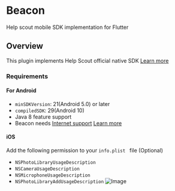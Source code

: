 # Beacon

Help scout mobile SDK implementation for Flutter

## Overview

This plugin implements Help Scout official native SDK [Learn more](https://developer.helpscout.com/beacon-2/)


### Requirements
#### For Android
- `minSDKVersion`: 21(Android 5.0) or later
- `compiledSDK`: 29(Android 10)
- Java 8 feature support
- Beacon needs [Internet support](https://developer.android.com/training/basics/network-ops/connecting)
[Learn more ](https://developer.helpscout.com/beacon-2/android/)

#### iOS
Add the following permission to your `info.plist ` file (Optional)
- `NSPhotoLibraryUsageDescription`
- `NSCameraUsageDescription`
- `NSMicrophoneUsageDescription`
- `NSPhotoLibraryAddUsageDescription`
![Image](https://github.com/helpscout/HSAttachmentPicker/raw/master/picker_photos_permissions.png)